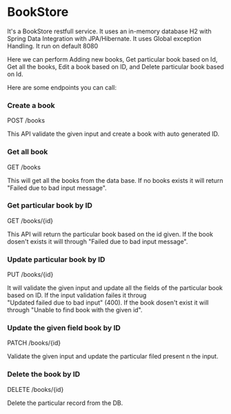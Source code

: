 # BookStore

It's a BookStore restfull service. It uses an in-memory database H2 with Spring Data Integration with JPA/Hibernate. It uses Global exception Handling. It run on default 8080
 
Here we can perform Adding new books, Get particular book based on Id, Get all the books, Edit a book based on ID, and Delete particular book based on Id.

Here are some endpoints you can call:

### Create a book

POST /books

This API validate the given input and create a book with auto generated ID.

### Get all book

GET /books

This will get all the books from the data base. If no books exists it will return "Failed due to bad input message".

### Get particular book by ID

GET /books/{id}

This API will return the particular book based on the id given. If the book dosen't exists it will through "Failed due to bad input message".

### Update particular book by ID

PUT /books/{id}

It will validate the given input and update all the fields of the particular book based on ID. If the input validation failes it throug 	
"Updated failed due to bad input" (400). If the book dosen't exist it will through "Unable to find book with the given id". 

### Update the given field book by ID
PATCH /books/{id}

Validate the given input and update the particular filed present n the input.

### Delete the book by ID

DELETE /books/{id}

Delete the particular record from the DB.





